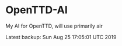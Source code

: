 # OpenTTD-AI
My AI for OpenTTD, will use primarily air

Latest backup: Sun Aug 25 17:05:01 UTC 2019
